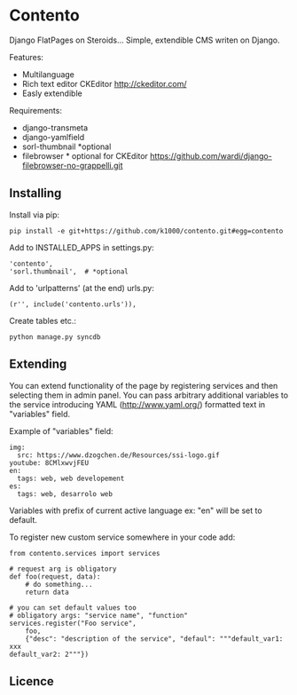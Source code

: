 Contento
========
Django FlatPages on Steroids...
Simple, extendible CMS writen on Django. 

Features:
* Multilanguage
* Rich text editor CKEditor http://ckeditor.com/
* Easly extendible

Requirements:
* django-transmeta 
* django-yamlfield
* sorl-thumbnail *optional
* filebrowser * optional for CKEditor https://github.com/wardi/django-filebrowser-no-grappelli.git

Installing
----------
Install via pip:

    pip install -e git+https://github.com/k1000/contento.git#egg=contento

Add to INSTALLED_APPS in settings.py:
    
    'contento',
    'sorl.thumbnail',  # *optional

Add to 'urlpatterns' (at the end) urls.py:
    
    (r'', include('contento.urls')),
    
Create tables etc.:

    python manage.py syncdb

Extending
---------
You can extend functionality of the page by registering services and then selecting them in admin panel.
You can pass arbitrary additional variables to the service introducing YAML (http://www.yaml.org/) formatted text in "variables" field.

Example of "variables" field:

    img:
      src: https://www.dzogchen.de/Resources/ssi-logo.gif
    youtube: 8CMlxwvjFEU
    en: 
      tags: web, web developement
    es:
      tags: web, desarrolo web 
    
Variables with prefix of current active language ex: "en" will be set to default.

To register new custom service somewhere in your code add:

    from contento.services import services
    
    # request arg is obligatory
    def foo(request, data):
        # do something...
        return data
        
    # you can set default values too
    # obligatory args: "service name", "function"
    services.register("Foo service", 
        foo, 
        {"desc": "description of the service", "defaul": """default_var1: xxx
    default_var2: 2"""})

Licence
-------
